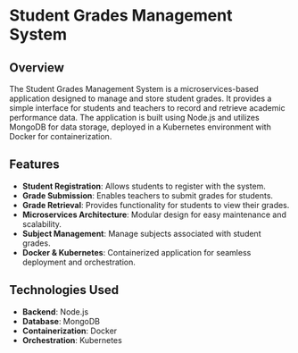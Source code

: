 # Student Grades Management System

## Overview

The Student Grades Management System is a microservices-based application designed to manage and store student grades. It provides a simple interface for students and teachers to record and retrieve academic performance data. The application is built using Node.js and utilizes MongoDB for data storage, deployed in a Kubernetes environment with Docker for containerization.

## Features

- **Student Registration**: Allows students to register with the system.
- **Grade Submission**: Enables teachers to submit grades for students.
- **Grade Retrieval**: Provides functionality for students to view their grades.
- **Microservices Architecture**: Modular design for easy maintenance and scalability.
- **Subject Management**: Manage subjects associated with student grades.
- **Docker & Kubernetes**: Containerized application for seamless deployment and orchestration.

## Technologies Used

- **Backend**: Node.js
- **Database**: MongoDB
- **Containerization**: Docker
- **Orchestration**: Kubernetes
